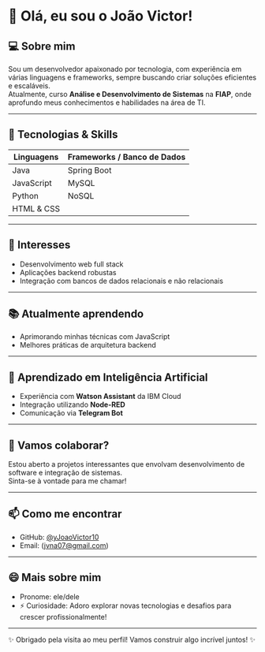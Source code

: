 # 👋 Olá, eu sou o João Victor!

## 💻 Sobre mim
Sou um desenvolvedor apaixonado por tecnologia, com experiência em várias linguagens e frameworks, sempre buscando criar soluções eficientes e escaláveis.  
Atualmente, curso **Análise e Desenvolvimento de Sistemas** na **FIAP**, onde aprofundo meus conhecimentos e habilidades na área de TI.

---

## 🚀 Tecnologias & Skills

| Linguagens      | Frameworks / Banco de Dados      |
|-----------------|---------------------------------|
| Java            | Spring Boot                     |
| JavaScript      | MySQL                          |
| Python          | NoSQL                          |
| HTML & CSS      |                                 |

---

## 🎯 Interesses

- Desenvolvimento web full stack  
- Aplicações backend robustas  
- Integração com bancos de dados relacionais e não relacionais  

---

## 📚 Atualmente aprendendo

- Aprimorando minhas técnicas com JavaScript
- Melhores práticas de arquitetura backend  

---

## 🤖 Aprendizado em Inteligência Artificial

- Experiência com **Watson Assistant** da IBM Cloud  
- Integração utilizando **Node-RED**  
- Comunicação via **Telegram Bot**  

---

## 🤝 Vamos colaborar?

Estou aberto a projetos interessantes que envolvam desenvolvimento de software e integração de sistemas.  
Sinta-se à vontade para me chamar!

---

## 📫 Como me encontrar

- GitHub: [@yJoaoVictor10](https://github.com/yJoaoVictor10)  
- Email: (jvna07@gmail.com)

---

## 😄 Mais sobre mim

- Pronome: ele/dele  
- ⚡ Curiosidade: Adoro explorar novas tecnologias e desafios para crescer profissionalmente!

---

✨ Obrigado pela visita ao meu perfil! Vamos construir algo incrível juntos! ✨
